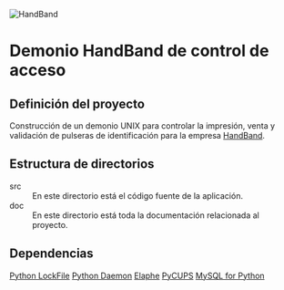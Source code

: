 ![HandBand](http://www.handband.cl/images/logo.jpg)

Demonio HandBand de control de acceso
=====================================

Definición del proyecto
-----------------------

Construcción de un demonio UNIX para controlar la impresión, venta y validación de pulseras de identificación para la empresa [HandBand](http://www.handband.cl/).

Estructura de directorios
-------------------------

<dl>
  <dt>src</dt>
  <dd>En este directorio está el código fuente de la aplicación.</dd>
  <dt>doc</dt>
  <dd>En este directorio está toda la documentación relacionada al proyecto.</dd>
</dl>

Dependencias
------------

[Python LockFile](https://pypi.python.org/pypi/lockfile/0.9.1)
[Python Daemon](https://pypi.python.org/pypi/python-daemon/)
[Elaphe](https://pypi.python.org/pypi/elaphe/)
[PyCUPS](https://pypi.python.org/pypi/pycups)
[MySQL for Python](http://sourceforge.net/projects/mysql-python/)

